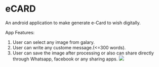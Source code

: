 # eCARD
An android application to make generate e-Card to wish digitally.



App Features:
  1. User can select any image from galary.
  2. User can write any custome message.(<=300 words).
  3. User can save the image after processing or also can share directly through Whatsapp, facebook or any sharing apps.
  ![](gif/ecard.gif)
